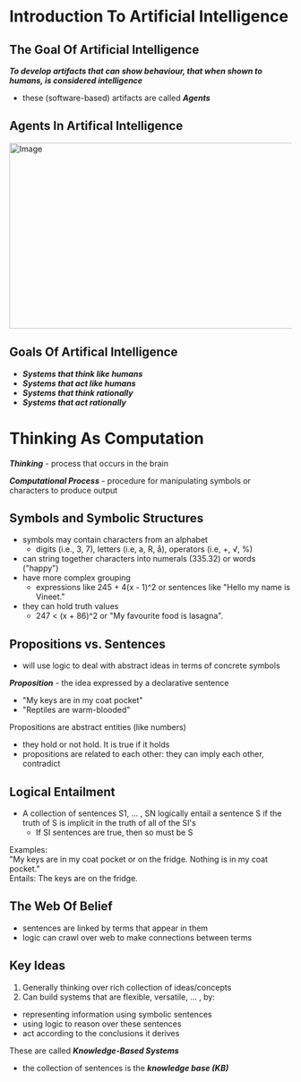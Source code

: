 # Introduction To Artificial Intelligence

## The Goal Of Artificial Intelligence

***To develop artifacts that can show behaviour, that when shown to humans, is considered intelligence***

- these (software-based) artifacts are called ***Agents***

## Agents In Artifical Intelligence

<img width="573" height="332" alt="Image" src="https://github.com/user-attachments/assets/145895f5-5330-4954-8965-16e33042c41c" />

## Goals Of Artifical Intelligence

- ***Systems that think like humans***
- ***Systems that act like humans***
- ***Systems that think rationally***
- ***Systems that act rationally***

# Thinking As Computation

***Thinking*** - process that occurs in the brain

***Computational Process*** - procedure for manipulating symbols or characters to produce output

## Symbols and Symbolic Structures

- symbols may contain characters from an alphabet
  - digits (i.e., 3, 7), letters (i.e, a, R, å), operators (i.e, +, √, %)
- can string together characters into numerals (335.32) or words ("happy")
- have more complex grouping
  - expressions like 245 + 4(x - 1)^2 or sentences like "Hello my name is Vineet."
- they can hold truth values
  - 247 < (x + 86)^2 or "My favourite food is lasagna".

## Propositions vs. Sentences
- will use logic to deal with abstract ideas in terms of concrete symbols

***Proposition*** - the idea expressed by a declarative sentence
  - "My keys are in my coat pocket"
  - "Reptiles are warm-blooded"

Propositions are abstract entities (like numbers)
  - they hold or not hold. It is true if it holds
  - propositions are related to each other: they can imply each other, contradict

## Logical Entailment
- A collection of sentences S1, ... , SN logically entail a sentence S if the truth of S is implicit in the truth of all of the SI's 
  - If SI sentences are true, then so must be S

Examples: <br />
"My keys are in my coat pocket or on the fridge. Nothing is in my coat pocket." <br />
Entails: The  keys are on the fridge.

## The Web Of Belief
- sentences are linked by terms that appear in them
- logic can crawl over web to make connections between terms

## Key Ideas

1. Generally thinking over rich collection of ideas/concepts
2. Can build systems that are flexible, versatile, ... , by:
- representing information using symbolic sentences
- using logic to reason over these sentences
- act according to the conclusions it derives

These are called ***Knowledge-Based Systems***
- the collection of sentences is the ***knowledge base (KB)***
